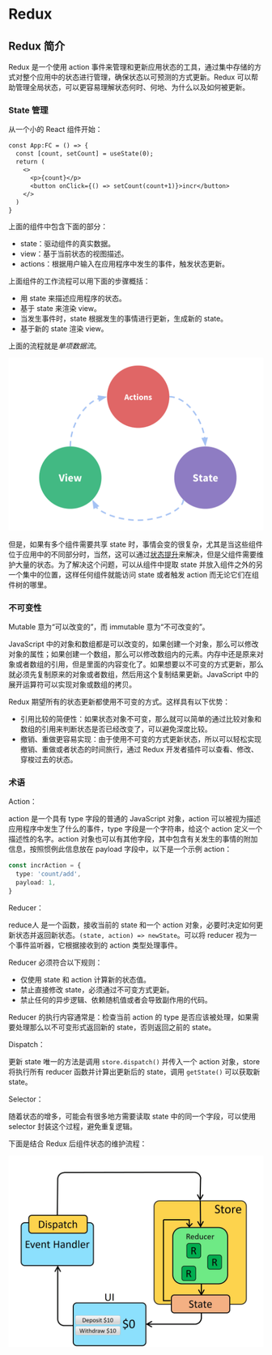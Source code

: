 # Redux

## Redux 简介

Redux 是一个使用 action 事件来管理和更新应用状态的工具，通过集中存储的方式对整个应用中的状态进行管理，确保状态以可预测的方式更新。Redux 可以帮助管理全局状态，可以更容易理解状态何时、何地、为什么以及如何被更新。

### State 管理

从一个小的 React 组件开始：

```tsx
const App:FC = () => {
  const [count, setCount] = useState(0);
  return (
    <>
      <p>{count}</p>
      <button onClick={() => setCount(count+1)}>incr</button>
    </>
  )
}
```

上面的组件中包含下面的部分：

- state：驱动组件的真实数据。
- view：基于当前状态的视图描述。
- actions：根据用户输入在应用程序中发生的事件，触发状态更新。

上面组件的工作流程可以用下面的步骤概括：

- 用 state 来描述应用程序的状态。
- 基于 state 来渲染 view。
- 当发生事件时，state 根据发生的事情进行更新，生成新的 state。
- 基于新的 state 渲染 view。

上面的流程就是*单项数据流*。

![one-way-data-flow](./images/one-way-data-flow.png)

但是，如果有多个组件需要共享 state 时，事情会变的很复杂，尤其是当这些组件位于应用中的不同部分时，当然，这可以通过[状态提升](./state.md#状态提升)来解决，但是父组件需要维护大量的状态。为了解决这个问题，可以从组件中提取 state 并放入组件之外的另一个集中的位置，这样任何组件就能访问 state 或者触发 action 而无论它们在组件树的哪里。

### 不可变性

Mutable 意为“可以改变的”，而 immutable 意为“不可改变的”。

JavaScript 中的对象和数组都是可以改变的，如果创建一个对象，那么可以修改对象的属性；如果创建一个数组，那么可以修改数组内的元素。内存中还是原来对象或者数组的引用，但是里面的内容变化了。如果想要以不可变的方式更新，那么就必须先复制原来的对象或者数组，然后用这个复制结果更新。JavaScript 中的展开运算符可以实现对象或数组的拷贝。

Redux 期望所有的状态更新都使用不可变的方式。这样具有以下优势：

- 引用比较的简便性：如果状态对象不可变，那么就可以简单的通过比较对象和数组的引用来判断状态是否已经改变了，可以避免深度比较。
- 撤销、重做更容易实现：由于使用不可变的方式更新状态，所以可以轻松实现撤销、重做或者状态的时间旅行，通过 Redux 开发者插件可以查看、修改、穿梭过去的状态。

### 术语

Action：

action 是一个具有 type 字段的普通的 JavaScript 对象，action 可以被视为描述应用程序中发生了什么的事件，type 字段是一个字符串，给这个 action 定义一个描述性的名字。action 对象也可以有其他字段，其中包含有关发生的事情的附加信息，按照惯例此信息放在 payload 字段中，以下是一个示例 action：

```ts
const incrAction = {
  type: 'count/add',
  payload: 1,
}
```

Reducer：

reduce人 是一个函数，接收当前的 state 和一个 action 对象，必要时决定如何更新状态并返回新状态。`(state, action) => newState`。可以将 reducer 视为一个事件监听器，它根据接收到的 action 类型处理事件。

Reducer 必须符合以下规则：

- 仅使用 state 和 action 计算新的状态值。
- 禁止直接修改 state，必须通过不可变方式更新。
- 禁止任何的异步逻辑、依赖随机值或者会导致副作用的代码。

Reducer 的执行内容通常是：检查当前 action 的 type 是否应该被处理，如果需要处理那么以不可变形式返回新的 state，否则返回之前的 state。

Dispatch：

更新 state 唯一的方法是调用 `store.dispatch()` 并传入一个 action 对象，store 将执行所有 reducer 函数并计算出更新后的 state，调用 `getState()` 可以获取新 state。

Selector：

随着状态的增多，可能会有很多地方需要读取 state 中的同一个字段，可以使用 selector 封装这个过程，避免重复逻辑。

下面是结合 Redux 后组件状态的维护流程：

![workflow](./images/redux-data-flow.gif)
